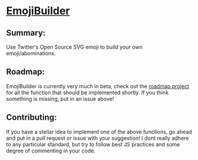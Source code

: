 # [EmojiBuilder](https://emoji.debijl.xyz/)

## Summary:

Use Twitter's Open Source SVG emoji to build your own emoji/abominations.

## Roadmap:  

EmojiBuilder is currently very much in beta, check out the [roadmap project](https://github.com/Fdebijl/EmojiBuilder/projects/1) for all the function that should be implemented shortly. If you think something is missing, put in an issue above!

## Contributing:

If you have a stellar idea to implement one of the above functions, go ahead and put in a pull request or issue with your suggestion! I dont really adhere to any particular standard, but try to follow best JS practices and some degree of commenting in your code.
